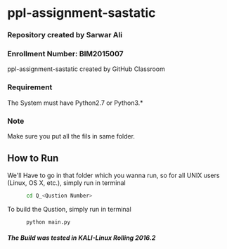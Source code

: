 # ppl-assignment-sastatic
### Repository created by Sarwar Ali
### Enrollment Number: BIM2015007
ppl-assignment-sastatic created by GitHub Classroom
### Requirement
The System must have Python2.7 or Python3.*
### Note
Make sure you put all the fils in same folder.
## How to Run
We'll Have to go in that folder which you wanna run, so for all UNIX users (Linux, OS X, etc.), simply run in terminal
```sh
      cd Q_<Qustion Number>
```
To build the Qustion, simply run in terminal
```sh
      python main.py
```


##### The Build was tested in KALI-Linux Rolling 2016.2

